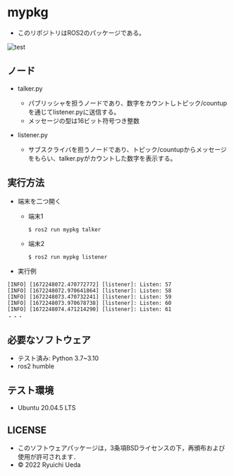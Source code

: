 # mypkg
 * このリポジトリはROS2のパッケージである。

![test](https://github.com/NatsumaMatsunaga/mypkg/actions/workflows/test.yml/badge.svg)

 ## ノード
 * talker.py
   * パブリッシャを担うノードであり、数字をカウントしトピック/countupを通じてlistener.pyに送信する。
   * メッセージの型は16ビット符号つき整数

   
 * listener.py
   * サブスクライバを担うノードであり、トピック/countupからメッセージをもらい、talker.pyがカウントした数字を表示する。
 
 
 ## 実行方法
 * 端末を二つ開く
   * 端末1
   
      `` $ ros2 run mypkg talker ``
     
   * 端末2
   
      `` $ ros2 run mypkg listener ``
     
 * 実行例
 ``` 
 [INFO] [1672248072.470772772] [listener]: Listen: 57 
 [INFO] [1672248072.970641864] [listener]: Listen: 58 
 [INFO] [1672248073.470732241] [listener]: Listen: 59  
 [INFO] [1672248073.970678738] [listener]: Listen: 60     
 [INFO] [1672248074.471214290] [listener]: Listen: 61 
 ・・・
 ```
 
 ## 必要なソフトウェア
 * テスト済み: Python 3.7~3.10
 * ros2 humble
 
 ## テスト環境
 * Ubuntu 20.04.5 LTS
 
 ## LICENSE
 * このソフトウェアパッケージは，3条項BSDライセンスの下，再頒布および使用が許可されます．
 * © 2022 Ryuichi Ueda
